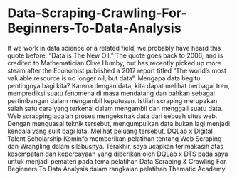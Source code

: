 # Data-Scraping-Crawling-For-Beginners-To-Data-Analysis
If we work in data science or a related field, we probably have heard this quote before: “Data is The New Oil.” The quote goes back to 2006, and is credited to Mathematician Clive Humby, but has recently picked up more steam after the Economist published a 2017 report titled “The world’s most valuable resource is no longer oil, but data”. Mengapa data begitu pentingnya bagi kita? Karena dengan data, kita dapat melihat berbagai tren, memprediksi suatu fenomena di masa mendatang dan bahkan sebagai pertimbangan dalam mengambil keputusan. Istilah scraping merupakan salah satu cara yang terkenal dalam mengambil dan menggali suatu data. Web scrapping adalah proses mengekstrak data dari sebuah situs web. Dengan menguasai teknik tersebut, mengumpulkan data bukan lagi menjadi kendala yang sulit bagi kita. Melihat peluang tersebut, DQLab x Digital Talent Scholarship Kominfo memberikan pelatihan tentang Web Scraping dan Wrangling dalam silabusnya. Terakhir, saya ucapkan terimakasih atas kesempatan dan kepercayaan yang diberikan oleh DQLab x DTS pada saya untuk menjadi pemateri pada tema pelatihan Data Scraping &amp; Crawling For Beginners To Data Analysis dalam rangkaian pelatihan Thematic Academy.
